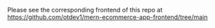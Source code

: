 Please see the corresponding frontend of this repo at https://github.com/otdev1/mern-ecommerce-app-frontend/tree/main
